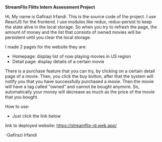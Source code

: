 <b>StreamFlix Flitts Intern Assessment Project</b>

Hi, My name is Gafirazi Irfandi. This is the source code of the project.
I use ReactJS for the frontend. I use modules like redux, redux-persist to keep the state alive in the local storage.
So when you try to refresh the page, the amount of money and the list that consists of owned movies will be persistent until you clear the local storage.

I made 2 pages for the website they are:

- Homepage: display list of now playing movies in US region
- Detail page: display details of a certain movie

There is a purchase feature that you can try, by clicking on a certain detail page of a movie. Then, you click the buy button, after that the system will notify you that you have successfully purchased a movie. Then the movie will have a tag called "owned" and cannot be bought anymore. So, automatically your money will decrease as much as the price of the movie that you bought.

How to use:

- Just click the link below

link to deployed website: https://streamflix-id.web.app/

-Gafirazi Irfandi
